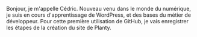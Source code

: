 Bonjour, je m'appelle Cédric.
Nouveau venu dans le monde du numérique, je suis en cours d'apprentissage de WordPress, et des bases du métier de développeur.
Pour cette première utilisation de GitHub, je vais enregistrer les étapes de la création du site de Planty.

<!---
cedricc29/cedricc29 is a ✨ special ✨ repository because its `README.md` (this file) appears on your GitHub profile.
You can click the Preview link to take a look at your changes.
--->
